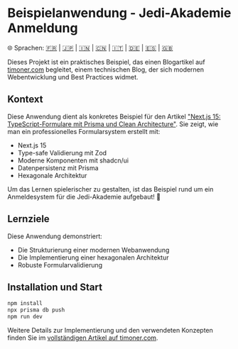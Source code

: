 # Beispielanwendung - Jedi-Akademie Anmeldung

🌐 Sprachen: [🇫🇷](README.fr.md) | [🇯🇵](README.ja.md) | [🇮🇳](README.hi.md) | [🇨🇳](README.zh.md) | [🇮🇹](README.it.md) | [🇩🇪](README.de.md) | [🇪🇸](README.es.md) | [🇬🇧](README.md)

Dieses Projekt ist ein praktisches Beispiel, das einen Blogartikel auf [timoner.com](https://timoner.com) begleitet, einem technischen Blog, der sich modernen Webentwicklung und Best Practices widmet.

## Kontext

Diese Anwendung dient als konkretes Beispiel für den Artikel ["Next.js 15: TypeScript-Formulare mit Prisma und Clean Architecture"](https://timoner.com/de/nextjs/nextjs-formular-zod-hexagonale-architektur). Sie zeigt, wie man ein professionelles Formularsystem erstellt mit:

- Next.js 15
- Type-safe Validierung mit Zod
- Moderne Komponenten mit shadcn/ui
- Datenpersistenz mit Prisma
- Hexagonale Architektur

Um das Lernen spielerischer zu gestalten, ist das Beispiel rund um ein Anmeldesystem für die Jedi-Akademie aufgebaut! 🚀

## Lernziele

Diese Anwendung demonstriert:
- Die Strukturierung einer modernen Webanwendung
- Die Implementierung einer hexagonalen Architektur
- Robuste Formularvalidierung

## Installation und Start

```bash
npm install
npx prisma db push
npm run dev
```

Weitere Details zur Implementierung und den verwendeten Konzepten finden Sie im [vollständigen Artikel auf timoner.com](https://timoner.com/de/nextjs/nextjs-formular-zod-hexagonale-architektur).